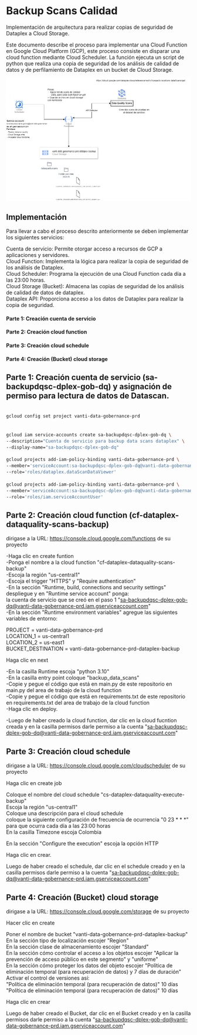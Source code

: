 # Backup Scans Calidad

Implementación de arquitectura para realizar copias de seguridad de Dataplex a Cloud Storage.


Este documento describe el proceso para implementar una Cloud Function en Google Cloud Platform (GCP), este proceso consiste en disparar una cloud function mediante Cloud Scheduler. La función ejecuta un script de python que realiza una copia de seguridad de los análisis de calidad de datos y de perfilamiento de Dataplex en un bucket de Cloud Storage.

!["Texto alternativo de la imagen"](\architecture.drawio.png)


## Implementación

Para llevar a cabo el proceso descrito anteriormente se deben implementar los siguientes servicios:

Cuenta de servicio: Permite otorgar acceso a recursos de GCP a aplicaciones y servidores.  
Cloud Function: Implementa la lógica para realizar la copia de seguridad de los análisis de Dataplex.  
Cloud Scheduler: Programa la ejecución de una Cloud Function cada día a las 23:00 horas.  
Cloud Storage (Bucket): Almacena las copias de seguridad de los análisis de calidad de datos de dataplex.  
Dataplex API: Proporciona acceso a los datos de Dataplex para realizar la copia de seguridad.  

#### Parte 1: Creación cuenta de servicio
#### Parte 2: Creación cloud function
#### Parte 3: Creación cloud schedule
#### Parte 4: Creación (Bucket) cloud storage




## Parte 1: Creación cuenta de servicio (sa-backupdqsc-dplex-gob-dq) y asignación de permiso para lectura de datos de Datascan.


```bash

gcloud config set project vanti-data-gobernance-prd


gcloud iam service-accounts create sa-backupdqsc-dplex-gob-dq \
--description="Cuenta de servicio para backup data scans dataplex" \
--display-name="sa-backupdqsc-dplex-gob-dq"

gcloud projects add-iam-policy-binding vanti-data-gobernance-prd \
--member='serviceAccount:sa-backupdqsc-dplex-gob-dq@vanti-data-gobernance-prd.iam.gserviceaccount.com' \
--role='roles/dataplex.dataScanDataViewer'

gcloud projects add-iam-policy-binding vanti-data-gobernance-prd \
--member='serviceAccount:sa-backupdqsc-dplex-gob-dq@vanti-data-gobernance-prd.iam.gserviceaccount.com' \
--role='roles/iam.serviceAccountUser'


```

## Parte 2: Creación cloud function (cf-dataplex-dataquality-scans-backup)

dirigase a la URL: https://console.cloud.google.com/functions de su proyecto

-Haga clic en create funtion  
-Ponga el nombre a la cloud function "cf-dataplex-dataquality-scans-backup"  
-Escoja la región "us-central1"  
-Escoja el trigger "HTTPS" y "Require authentication"  
-En la sección "Runtime, build, connections and security settings" despliegue y en "Runtime service account" ponga:  
 la cuenta de servicio que se creó en el paso 1 "sa-backupdqsc-dplex-gob-dq@vanti-data-gobernance-prd.iam.gserviceaccount.com"  
-En la sección "Runtime environment variables" agregue las siguientes variables de entorno:  

PROJECT            = vanti-data-gobernance-prd  
LOCATION_1         = us-central1  
LOCATION_2         = us-east1  
BUCKET_DESTINATION = vanti-data-gobernance-prd-dataplex-backup  

Haga clic en next  

-En la casilla Runtime escoja "python 3.10"  
-En la casilla entry point coloque "backup_data_scans"  
-Copie y pegue el código que está en main.py de este repositorio en main.py del area de trabajo de la cloud function  
-Copie y pegue el código que está en requirements.txt de este repositorio en requirements.txt del area de trabajo de la cloud function  
-Haga clic en deploy.  

-Luego de haber creado la cloud function, dar clic en la cloud fucntion creada y en la casilla permisos darle permiso a la cuenta  "sa-backupdqsc-dplex-gob-dq@vanti-data-gobernance-prd.iam.gserviceaccount.com"  


## Parte 3: Creación cloud schedule

dirigase a la URL: https://console.cloud.google.com/cloudscheduler de su proyecto  

Haga clic en create job

Coloque el nombre del cloud schedule "cs-dataplex-dataquality-execute-backup"  
Escoja la región "us-central1"  
Coloque una descripción para el cloud schedule  
coloque la siguiente configuración de frecuencia de ocurrencia "0 23 * * *" para que ocurra cada día a las 23:00 horas  
En la casilla Timezone escoja Colombia

En la sección "Configure the execution" escoja la opción HTTP

Haga clic en crear.

Luego de haber creado el schedule, dar clic en el schedule creado y en la casilla permisos darle permiso a la cuenta  "sa-backupdqsc-dplex-gob-dq@vanti-data-gobernance-prd.iam.gserviceaccount.com"



## Parte 4: Creación (Bucket) cloud storage

dirigase a la URL: https://console.cloud.google.com/storage de su proyecto  

Hacer clic en create  

Poner el nombre de bucket "vanti-data-gobernance-prd-dataplex-backup"  
En la sección tipo de localización escojer "Region"  
En la sección clase de almacenamiento escojer "Standard"  
En la sección cómo controlar el acceso a los objetos escojer "Aplicar la prevención de acceso público en este segmento" y "uniforme"  
En la sección cómo proteger los datos del objeto escojer "Política de eliminación temporal (para recuperación de datos) y 7 días de duración"  
Activar el control de versiones así:  
"Política de eliminación temporal (para recuperación de datos)" 10 días  
"Política de eliminación temporal (para recuperación de datos)" 10 días  

Haga clic en crear 

Luego de haber creado el Bucket, dar clic en el Bucket creado y en la casilla permisos darle permiso a la cuenta  "sa-backupdqsc-dplex-gob-dq@vanti-data-gobernance-prd.iam.gserviceaccount.com"  


